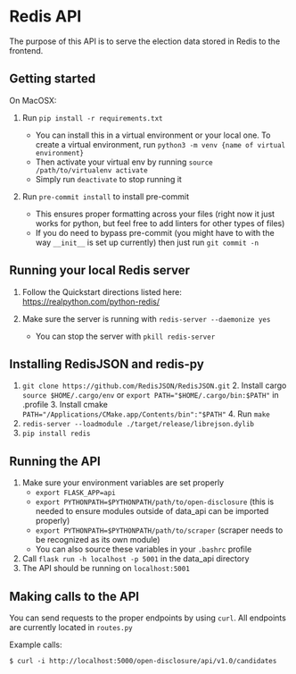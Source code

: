 Redis API
=
The purpose of this API is to serve the election data stored in Redis to the frontend.


Getting started
-
On MacOSX:
1. Run `pip install -r requirements.txt` 
    - You can install this in a virtual environment or your local one. To create a virtual environment, run `python3 -m venv {name of virtual environment}`
    - Then activate your virtual env by running `source /path/to/virtualenv activate`
    - Simply run `deactivate` to stop running it

2. Run `pre-commit install` to install pre-commit
    - This ensures proper formatting across your files (right now it just works for python, but feel free to add linters for other types of files)
    - If you do need to bypass pre-commit (you might have to with the way `__init__` is set up currently) then just run `git commit -n`

Running your local Redis server
-
1. Follow the Quickstart directions listed here: https://realpython.com/python-redis/
2. Make sure the server is running with `redis-server --daemonize yes`

    - You can stop the server with `pkill redis-server` 

Installing RedisJSON and redis-py
-
1. `git clone https://github.com/RedisJSON/RedisJSON.git`
    2. Install cargo `source $HOME/.cargo/env` or `export PATH="$HOME/.cargo/bin:$PATH"` in .profile
    3. Install cmake `PATH="/Applications/CMake.app/Contents/bin":"$PATH"`
    4. Run `make`
2. `redis-server --loadmodule ./target/release/librejson.dylib`
3. `pip install redis`

Running the API
-
1. Make sure your environment variables are set properly 
    - `export FLASK_APP=api`
    - `export PYTHONPATH=$PYTHONPATH/path/to/open-disclosure` (this is needed to ensure modules outside of data_api can be imported properly)
    - `export PYTHONPATH=$PYTHONPATH/path/to/scraper` (scraper needs to be recognized as its own module)
    - You can also source these variables in your `.bashrc` profile
2. Call `flask run -h localhost -p 5001` in the data_api directory
3. The API should be running on `localhost:5001`

Making calls to the API
-
You can send requests to the proper endpoints by using `curl`. All endpoints are currently located in `routes.py`

Example calls:

```
$ curl -i http://localhost:5000/open-disclosure/api/v1.0/candidates 
```